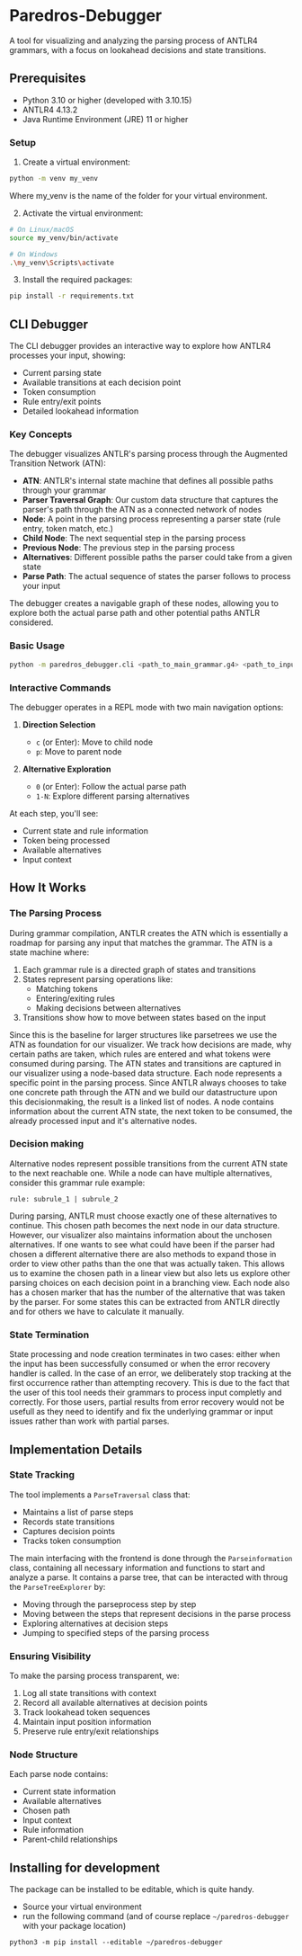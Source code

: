 # Paredros-Debugger 

A tool for visualizing and analyzing the parsing process of ANTLR4 grammars, with a focus on lookahead decisions and state transitions.

## Prerequisites

- Python 3.10 or higher (developed with 3.10.15)
- ANTLR4 4.13.2
- Java Runtime Environment (JRE) 11 or higher

### Setup

1. Create a virtual environment:
```bash
python -m venv my_venv
```
Where my_venv is the name of the folder for your virtual environment.

2. Activate the virtual environment:
```bash
# On Linux/macOS
source my_venv/bin/activate

# On Windows
.\my_venv\Scripts\activate
```

3. Install the required packages:
```bash
pip install -r requirements.txt
```

## CLI Debugger

The CLI debugger provides an interactive way to explore how ANTLR4 processes your input, showing:
- Current parsing state
- Available transitions at each decision point
- Token consumption
- Rule entry/exit points
- Detailed lookahead information

### Key Concepts

The debugger visualizes ANTLR's parsing process through the Augmented Transition Network (ATN):

- **ATN**: ANTLR's internal state machine that defines all possible paths through your grammar
- **Parser Traversal Graph**: Our custom data structure that captures the parser's path through the ATN as a connected network of nodes
- **Node**: A point in the parsing process representing a parser state (rule entry, token match, etc.)
- **Child Node**: The next sequential step in the parsing process
- **Previous Node**: The previous step in the parsing process
- **Alternatives**: Different possible paths the parser could take from a given state
- **Parse Path**: The actual sequence of states the parser follows to process your input

The debugger creates a navigable graph of these nodes, allowing you to explore both the actual parse path and other potential paths ANTLR considered.

### Basic Usage

```bash
python -m paredros_debugger.cli <path_to_main_grammar.g4> <path_to_input.txt>
```

### Interactive Commands

The debugger operates in a REPL mode with two main navigation options:

1. **Direction Selection**
   - `c` (or Enter): Move to child node
   - `p`: Move to parent node

2. **Alternative Exploration**
   - `0` (or Enter): Follow the actual parse path
   - `1-N`: Explore different parsing alternatives

At each step, you'll see:
- Current state and rule information
- Token being processed
- Available alternatives
- Input context


## How It Works

### The Parsing Process

During grammar compilation, ANTLR creates the ATN which is essentially a roadmap for parsing any input that matches the grammar. The ATN is a state machine where: 
 1. Each grammar rule is a directed graph of states and transitions
 2. States represent parsing operations like: 
    - Matching tokens
    - Entering/exiting rules
    - Making decisions between alternatives
 3. Transitions show how to move between states based on the input

Since this is the baseline for larger structures like parsetrees we use the ATN as foundation for our visualizer. We track how decisions are made, why certain paths are taken, which rules are entered and what tokens were consumed during parsing. The ATN states and transitions are captured in our visualizer using a node-based data structure. Each node represents a specific point in the parsing process. Since ANTLR always chooses to take one concrete path through the ATN and we build our datastructure upon this decisionmaking, the result is a linked list of nodes. A node contains information about the current ATN state, the next token to be consumed, the already processed input and it's alternative nodes. 


### Decision making

Alternative nodes represent possible transitions from the current ATN state to the next reachable one. While a node can have multiple alternatives, consider this grammar rule example:

```antlr4
rule: subrule_1 | subrule_2
```

During parsing, ANTLR must choose exactly one of these alternatives to continue. This chosen path becomes the next node in our data structure. However, our visualizer also maintains information about the unchosen alternatives. If one wants to see what could have been if the parser had chosen a different alternative there are also methods to expand those in order to view other paths than the one that was actually taken. This allows us to examine the chosen path in a linear view but also lets us explore other parsing choices on each decision point in a branching view. Each node also has a chosen marker that has the number of the alternative that was taken by the parser. For some states this can be extracted from ANTLR directly and for others we have to calculate it manually. 

### State Termination

State processing and node creation terminates in two cases: either when the input has been successfully consumed or when the error recovery handler is called. In the case of an error, we deliberately stop tracking at the first occurrence rather than attempting recovery. This is due to the fact that the user of this tool needs their grammars to process input completly and correctly. For those users, partial results from error recovery would not be usefull as they need to identify and fix the underlying grammar or input issues rather than work with partial parses. 


## Implementation Details

### State Tracking

The tool implements a `ParseTraversal` class that:
- Maintains a list of parse steps
- Records state transitions
- Captures decision points
- Tracks token consumption

The main interfacing with the frontend is done through the `Parseinformation` class, containing all necessary information and functions to start and analyze a parse. It contains a parse tree, that can be interacted with throug the `ParseTreeExplorer` by:
- Moving through the parseprocess step by step
- Moving between the steps that represent decisions in the parse process
- Exploring alternatives at decision steps
- Jumping to specified steps of the parsing process

### Ensuring Visibility

To make the parsing process transparent, we:

1. Log all state transitions with context
2. Record all available alternatives at decision points
3. Track lookahead token sequences
4. Maintain input position information
5. Preserve rule entry/exit relationships

### Node Structure

Each parse node contains:
- Current state information
- Available alternatives
- Chosen path
- Input context
- Rule information
- Parent-child relationships


## Installing for development
The package can be installed to be editable, which is quite handy.

+ Source your virtual environment
+ run the following command (and of course replace `~/paredros-debugger` with your package location)

```shell
python3 -m pip install --editable ~/paredros-debugger
```
